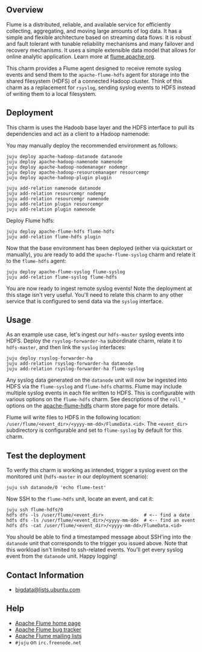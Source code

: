 ## Overview

Flume is a distributed, reliable, and available service for efficiently
collecting, aggregating, and moving large amounts of log data. It has a simple
and flexible architecture based on streaming data flows. It is robust and fault
tolerant with tunable reliability mechanisms and many failover and recovery
mechanisms. It uses a simple extensible data model that allows for online
analytic application. Learn more at [flume.apache.org](http://flume.apache.org).

This charm provides a Flume agent designed to receive remote syslog events and
send them to the `apache-flume-hdfs` agent for storage into the shared
filesystem (HDFS) of a connected Hadoop cluster. Think of this charm as a
replacement for `rsyslog`, sending syslog events to HDFS instead of writing
them to a local filesystem.


## Deployment

This charm is uses the Hadoob base layer and the HDFS interface to pull its dependencies
and act as a client to a Hadoop namenode:

You may manually deploy the recommended environment as follows:

    juju deploy apache-hadoop-datanode datanode
    juju deploy apache-hadoop-namenode namenode
    juju deploy apache-hadoop-nodemanager nodemgr
    juju deploy apache-hadoop-resourcemanager resourcemgr
    juju deploy apache-hadoop-plugin plugin

    juju add-relation namenode datanode
    juju add-relation resourcemgr nodemgr
    juju add-relation resourcemgr namenode
    juju add-relation plugin resourcemgr
    juju add-relation plugin namenode

Deploy Flume hdfs:

    juju deploy apache-flume-hdfs flume-hdfs
    juju add-relation flume-hdfs plugin

Now that the base environment has been deployed (either via quickstart or
manually), you are ready to add the `apache-flume-syslog` charm and
relate it to the `flume-hdfs` agent:

    juju deploy apache-flume-syslog flume-syslog
    juju add-relation flume-syslog flume-hdfs

You are now ready to ingest remote syslog events! Note the deployment at this
stage isn't very useful. You'll need to relate this charm to any other service
that is configured to send data via the `syslog` interface.


## Usage

As an example use case, let's ingest our `hdfs-master` syslog events into HDFS.
Deploy the `rsyslog-forwarder-ha` subordinate charm, relate it to
`hdfs-master`, and then link the `syslog` interfaces:

    juju deploy rsyslog-forwarder-ha
    juju add-relation rsyslog-forwarder-ha datanode
    juju add-relation rsyslog-forwarder-ha flume-syslog

Any syslog data generated on the `datanode` unit will now be ingested into
HDFS via the `flume-syslog` and `flume-hdfs` charms. Flume may include multiple
syslog events in each file written to HDFS. This is configurable with various
options on the `flume-hdfs` charm. See descriptions of the `roll_*` options on
the [apache-flume-hdfs](https://jujucharms.com/apache-flume-hdfs/) charm store
page for more details.

Flume will write files to HDFS in the following location:
`/user/flume/<event_dir>/<yyyy-mm-dd>/FlumeData.<id>`. The `<event_dir>`
subdirectory is configurable and set to `flume-syslog` by default for this
charm.


## Test the deployment

To verify this charm is working as intended, trigger a syslog event on the
monitored unit (`hdfs-master` in our deployment scenario):

    juju ssh datanode/0 'echo flume-test'

Now SSH to the `flume-hdfs` unit, locate an event, and cat it:

    juju ssh flume-hdfs/0
    hdfs dfs -ls /user/flume/<event_dir>               # <-- find a date
    hdfs dfs -ls /user/flume/<event_dir>/<yyyy-mm-dd>  # <-- find an event
    hdfs dfs -cat /user/flume/<event_dir>/<yyyy-mm-dd>/FlumeData.<id>

You should be able to find a timestamped message about SSH'ing into the
`datanode` unit that corresponds to the trigger you issued above. Note that
this workload isn't limited to ssh-related events. You'll get every syslog
event from the `datanode` unit. Happy logging!


## Contact Information

- <bigdata@lists.ubuntu.com>


## Help

- [Apache Flume home page](http://flume.apache.org/)
- [Apache Flume bug tracker](https://issues.apache.org/jira/browse/flume)
- [Apache Flume mailing lists](https://flume.apache.org/mailinglists.html)
- `#juju` on `irc.freenode.net`
